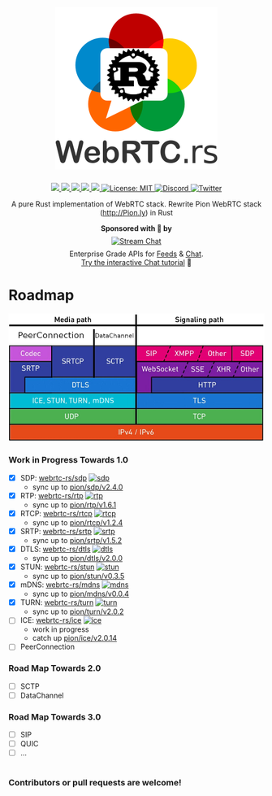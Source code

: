 <h1 align="center">
 <a href="https://webrtc.rs"><img src="./doc/webrtc.rs.png" alt="WebRTC.rs"></a>
 <br>
</h1>
<p align="center">
 <a href="https://github.com/webrtc-rs/webrtc/actions"> 
  <img src="https://github.com/webrtc-rs/webrtc/workflows/webrtc/badge.svg?branch=master">
 </a> 
 <a href="https://codecov.io/gh/webrtc-rs/webrtc"> 
  <img src="https://codecov.io/gh/webrtc-rs/webrtc/branch/master/graph/badge.svg">
 </a>
 <a href="https://deps.rs/repo/github/webrtc-rs/webrtc"> 
  <img src="https://deps.rs/repo/github/webrtc-rs/webrtc/status.svg">
 </a>
 <a href="https://crates.io/crates/webrtc-rs"> 
  <img src="https://img.shields.io/crates/v/webrtc-rs.svg">
 </a> 
 <a href="https://docs.rs/webrtc-rs"> 
  <img src="https://docs.rs/webrtc-rs/badge.svg">
 </a>
 <a href="https://github.com/webrtc-rs/webrtc/blob/master/LICENSE">
  <img src="https://img.shields.io/badge/License-MIT-yellow.svg" alt="License: MIT">
 </a>
 <a href="https://discord.gg/4Ju8UHdXMs">
  <img src="https://img.shields.io/discord/800204819540869120?logo=discord" alt="Discord">
 </a>
 <a href="https://twitter.com/WebRTCrs">
  <img src="https://img.shields.io/twitter/url/https/twitter.com/webrtcrs.svg?style=social&label=Follow%20%40WebRTCrs" alt="Twitter">
 </a>  
</p>
<p align="center">
 A pure Rust implementation of WebRTC stack. Rewrite Pion WebRTC stack (<a href="http://Pion.ly">http://Pion.ly</a>) in Rust
</p>

<p align="center">
<strong>Sponsored with 💖 by</strong><br />
<a href="https://getstream.io/?utm_source=github.com/webrtc-rs/webrtc&utm_medium=github&utm_campaign=oss_sponsorship" target="_blank">
<img src="https://stream-blog-v2.imgix.net/blog/wp-content/uploads/f7401112f41742c4e173c30d4f318cb8/stream_logo_white.png?w=350" alt="Stream Chat" style="margin: 8px" />
</a>
<br />
Enterprise Grade APIs for <a href="https://getstream.io/activity-feeds/?utm_source=github.com/webrtc-rs/webrtc&utm_medium=github&utm_campaign=oss_sponsorship" target="_blank">Feeds</a> & <a href="https://getstream.io/chat/?utm_source=github.com/webrtc-rs/webrtc&utm_medium=github&utm_campaign=oss_sponsorship" target="_blank">Chat</a>.<br />
<a href="https://getstream.io/chat/get_started/?utm_source=github.com/webrtc-rs/webrtc&utm_medium=github&utm_campaign=oss_sponsorship" target="_blank">Try the interactive Chat tutorial</a> 💬
</p>

# Roadmap

<img src="./doc/webrtc_stack.png" alt="WebRTC.rs">

### Work in Progress Towards 1.0

[sdp-badge]: https://img.shields.io/crates/v/webrtc-rs-sdp.svg
[sdp-url]: https://crates.io/crates/webrtc-rs-sdp
[rtp-badge]: https://img.shields.io/crates/v/webrtc-rs-rtp.svg
[rtp-url]: https://crates.io/crates/webrtc-rs-rtp
[rtcp-badge]: https://img.shields.io/crates/v/webrtc-rs-rtcp.svg
[rtcp-url]: https://crates.io/crates/webrtc-rs-rtcp
[srtp-badge]: https://img.shields.io/crates/v/webrtc-rs-srtp.svg
[srtp-url]: https://crates.io/crates/webrtc-rs-srtp
[dtls-badge]: https://img.shields.io/crates/v/webrtc-rs-dtls.svg
[dtls-url]: https://crates.io/crates/webrtc-rs-dtls
[stun-badge]: https://img.shields.io/crates/v/webrtc-rs-stun.svg
[stun-url]: https://crates.io/crates/webrtc-rs-stun
[mdns-badge]: https://img.shields.io/crates/v/webrtc-rs-mdns.svg
[mdns-url]: https://crates.io/crates/webrtc-rs-mdns
[ice-badge]: https://img.shields.io/crates/v/webrtc-rs-ice.svg
[ice-url]: https://crates.io/crates/webrtc-rs-ice
[turn-badge]: https://img.shields.io/crates/v/webrtc-rs-turn.svg
[turn-url]: https://crates.io/crates/webrtc-rs-turn

- [x] SDP: [webrtc-rs/sdp](https://github.com/webrtc-rs/sdp) [![sdp][sdp-badge]][sdp-url]
  - sync up to [pion/sdp/v2.4.0](https://github.com/pion/sdp/tree/b29f0bbd42fc719eabdb027117217b0ddb27abf1)
- [x] RTP: [webrtc-rs/rtp](https://github.com/webrtc-rs/rtp) [![rtp][rtp-badge]][rtp-url]
  - sync up to [pion/rtp/v1.6.1](https://github.com/pion/rtp/tree/0d8026ebf7c048a65f30b053f3ce22e7d5e738ee)
- [x] RTCP: [webrtc-rs/rtcp](https://github.com/webrtc-rs/rtcp) [![rtcp][rtcp-badge]][rtcp-url]
  - sync up to [pion/rtcp/v1.2.4](https://github.com/pion/rtcp/tree/d136b4927f135b17cb15c9b287e22a9e053bd498)
- [x] SRTP: [webrtc-rs/srtp](https://github.com/webrtc-rs/srtp) [![srtp][srtp-badge]][srtp-url]
  - sync up to [pion/srtp/v1.5.2](https://github.com/pion/srtp/tree/071a6b95ab38e9eab9324dacd608dde1ec0c7cd3)
- [x] DTLS: [webrtc-rs/dtls](https://github.com/webrtc-rs/dtls) [![dtls][dtls-badge]][dtls-url]
  - sync up to [pion/dtls/v2.0.0](https://github.com/pion/dtls/tree/789798433596e4dd92451b66984dddb2f8a9f165)
- [x] STUN: [webrtc-rs/stun](https://github.com/webrtc-rs/stun) [![stun][stun-badge]][stun-url]
  - sync up to [pion/stun/v0.3.5](https://github.com/pion/stun/tree/7b20b792b7e18b3846032aaa80e8c0e2d412d0f8)
- [x] mDNS: [webrtc-rs/mdns](https://github.com/webrtc-rs/mdns) [![mdns][mdns-badge]][mdns-url]
  - sync up to [pion/mdns/v0.0.4](https://github.com/pion/mdns/tree/2e1665e5f21a89afc152bb4b3791b30eda9b28cf)
- [x] TURN: [webrtc-rs/turn](https://github.com/webrtc-rs/turn) [![turn][turn-badge]][turn-url]
  - sync up to [pion/turn/v2.0.2](https://github.com/pion/turn/tree/502d01577bf86a442ab9b9fa23f78987e7f1e1cd)
- [ ] ICE: [webrtc-rs/ice](https://github.com/webrtc-rs/ice) [![ice][ice-badge]][ice-url]
  - work in progress
  - catch up [pion/ice/v2.0.14](https://github.com/pion/ice/tree/c0a874421c45ef6bbc51166b9056aa46c201f075)
- [ ] PeerConnection

### Road Map Towards 2.0

- [ ] SCTP
- [ ] DataChannel

### Road Map Towards 3.0

- [ ] SIP
- [ ] QUIC
- [ ] ...

#

### Contributors or pull requests are welcome!
